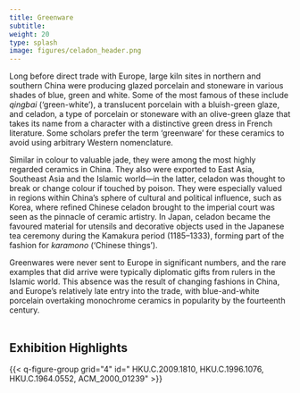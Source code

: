 ```yaml
---
title: Greenware
subtitle:
weight: 20
type: splash
image: figures/celadon_header.png
---
```


Long before direct trade with Europe, large kiln sites in northern and southern China were producing glazed porcelain and stoneware in various shades of blue, green and white. Some of the most famous of these include *qingbai* (‘green-white’), a translucent porcelain with a bluish-green glaze, and celadon, a type of porcelain or stoneware with an olive-green glaze that takes its name from a character with a distinctive green dress in French literature. Some scholars prefer the term ‘greenware’ for these ceramics to avoid using arbitrary Western nomenclature.

Similar in colour to valuable jade, they were among the most highly regarded ceramics in China. They also were exported to East Asia, Southeast Asia and the Islamic world—in the latter, celadon was thought to break or change colour if touched by poison. They were especially valued in regions within China’s sphere of cultural and political influence, such as Korea, where refined Chinese celadon brought to the imperial court was seen as the pinnacle of ceramic artistry. In Japan, celadon became the favoured material for utensils and decorative objects used in the Japanese tea ceremony during the Kamakura period (1185–1333), forming part of the fashion for *karamono* (‘Chinese things’).

Greenwares were never sent to Europe in significant numbers, and the rare examples that did arrive were typically diplomatic gifts from rulers in the Islamic world. This absence was the result of changing fashions in China, and Europe’s relatively late entry into the trade, with blue-and-white porcelain overtaking monochrome ceramics in popularity by the fourteenth century.
&nbsp;  
&nbsp;
## Exhibition Highlights

{{< q-figure-group grid="4" id=" HKU.C.2009.1810, HKU.C.1996.1076, HKU.C.1964.0552, ACM_2000_01239" >}}
